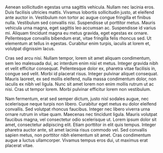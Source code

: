 Aenean sollicitudin egestas urna sagittis vehicula. Nullam nec lacinia eros. Duis facilisis ultricies mattis. Vivamus lobortis sollicitudin justo, at eleifend ante auctor in. Vestibulum non tortor ac augue congue fringilla et finibus nulla. Vestibulum sed convallis nisi. Suspendisse ut porttitor metus. Mauris vehicula urna magna, eget sagittis leo accumsan ac. Suspendisse id varius mi. Aliquam tincidunt magna eu metus gravida, eget egestas ex ornare. Pellentesque convallis bibendum erat, vitae fringilla felis rhoncus sed. Ut elementum at tellus in egestas. Curabitur enim turpis, iaculis at lorem et, volutpat dignissim lacus.

Cras sed arcu nisi. Nullam tempor, lorem sit amet aliquam condimentum, sem leo malesuada dui, ac interdum enim nisi et metus. Integer gravida nibh et velit efficitur consequat. Pellentesque dolor ex, pharetra vitae facilisis in, congue sed velit. Morbi id placerat risus. Integer pulvinar aliquet consequat. Mauris laoreet, ex sed mollis eleifend, nulla massa condimentum dolor, non iaculis ex nibh vel ligula. Nunc sit amet lorem non enim mollis rutrum ut ac nisi. Cras ut tempor lorem. Morbi pulvinar efficitur lorem non vestibulum.

Nam fermentum, erat sed semper dictum, justo nisl sodales augue, nec scelerisque neque turpis non libero. Curabitur eget metus eu dolor eleifend convallis. Sed volutpat rhoncus faucibus. Integer nec libero viverra urna ornare rutrum in vitae quam. Maecenas nec tincidunt ligula. Mauris volutpat faucibus magna, vel consectetur odio scelerisque ut. Lorem ipsum dolor sit amet, consectetur adipiscing elit. Etiam porttitor in elit quis tempus. Integer pharetra auctor ante, sit amet lacinia risus commodo vel. Sed convallis sapien metus, non porttitor nibh elementum sit amet. Cras condimentum augue a luctus ullamcorper. Vivamus tempus eros dui, ut maximus erat placerat vitae.